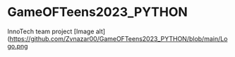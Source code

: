 # GameOFTeens2023_PYTHON
InnoTech team project 
[Image alt](https://github.com/Zvnazar00/GameOFTeens2023_PYTHON/blob/main/Logo.png
